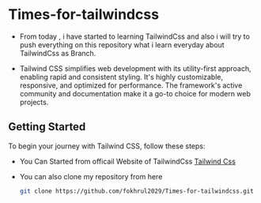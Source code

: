 # Times-for-tailwindcss
- From today , i have started to learning TailwindCss and also i will try to push everything on this repository what i learn everyday about TailwindCss as Branch.

- Tailwind CSS simplifies web development with its utility-first approach, enabling rapid and consistent styling. It's highly customizable, responsive, and optimized for performance. The framework's active community and documentation make it a go-to choice for modern web projects.



## Getting Started

To begin your journey with Tailwind CSS, follow these steps:

 - You Can Started from officail Website of TailwindCss [Tailwind Css](https://tailwindcss.com/) 
 - You can also clone my repository from here 

   ```bash
   git clone https://github.com/fokhrul2029/Times-for-tailwindcss.git

